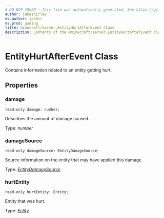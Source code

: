 ```yaml
---
# DO NOT TOUCH — This file was automatically generated. See https://github.com/mojang/minecraftapidocsgenerator to modify descriptions, examples, etc.
author: jakeshirley
ms.author: jashir
ms.prod: gaming
title: minecraft/server.EntityHurtAfterEvent Class
description: Contents of the @minecraft/server.EntityHurtAfterEvent class.
---
```

# EntityHurtAfterEvent Class

Contains information related to an entity getting hurt.

## Properties

### **damage**
`read-only damage: number;`

Describes the amount of damage caused.

Type: *number*

### **damageSource**
`read-only damageSource: EntityDamageSource;`

Source information on the entity that may have applied this damage.

Type: [*EntityDamageSource*](EntityDamageSource.md)

### **hurtEntity**
`read-only hurtEntity: Entity;`

Entity that was hurt.

Type: [*Entity*](Entity.md)
